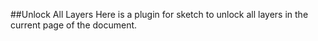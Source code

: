 
##Unlock All Layers
Here is a plugin for sketch to unlock all layers in the current page of the document.
